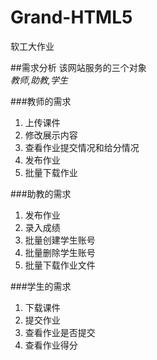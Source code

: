 # Grand-HTML5
软工大作业

##需求分析
该网站服务的三个对象  
_教师,助教,学生_

###教师的需求
1. 上传课件
2. 修改展示内容
3. 查看作业提交情况和给分情况
4. 发布作业
5. 批量下载作业

###助教的需求
1. 发布作业
2. 录入成绩
3. 批量创建学生账号
4. 批量删除学生账号
5. 批量下载作业文件

###学生的需求
1. 下载课件
2. 提交作业
3. 查看作业是否提交
4. 查看作业得分
